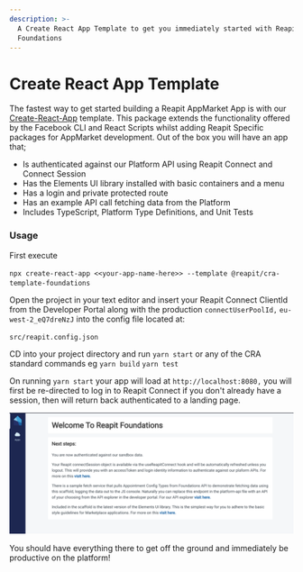 ```yaml
---
description: >-
  A Create React App Template to get you immediately started with Reapit
  Foundations
---
```


# Create React App Template

The fastest way to get started building a Reapit AppMarket App is with our [Create-React-App](https://create-react-app.dev/) template. This package extends the functionality offered by the Facebook CLI and React Scripts whilst adding Reapit Specific packages for AppMarket development. Out of the box you will have an app that;

* Is authenticated against our Platform API using Reapit Connect and Connect Session
* Has the Elements UI library installed with basic containers and a menu
* Has a login and private protected route
* Has an example API call fetching data from the Platform
* Includes TypeScript, Platform Type Definitions, and Unit Tests

### Usage

First execute 

`npx create-react-app <<your-app-name-here>> --template @reapit/cra-template-foundations`

Open the project in your text editor and insert your Reapit Connect ClientId from the Developer Portal along with the  production `connectUserPoolId,` `eu-west-2_eQ7dreNzJ` into the config file located at:

`src/reapit.config.json`

CD into your project directory and run `yarn start` or any of the CRA standard commands eg `yarn build` `yarn test`

On running `yarn start` your app will load at `http://localhost:8080,` you will first be re-directed to log in to Reapit Connect if you don't already have a session, then will return back authenticated to a landing page. 

![](../.gitbook/assets/screenshot-2020-07-30-at-15.45.35.png)

You should have everything there to get off the ground and immediately be productive on the platform!

